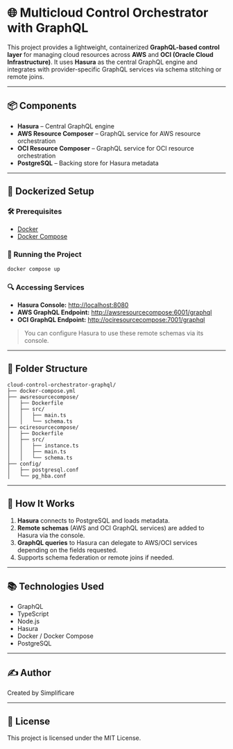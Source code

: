 # 🌐 Multicloud Control Orchestrator with GraphQL 

This project provides a lightweight, containerized **GraphQL-based control layer** for managing cloud resources across **AWS** and **OCI (Oracle Cloud Infrastructure)**. It uses **Hasura** as the central GraphQL engine and integrates with provider-specific GraphQL services via schema stitching or remote joins.

---

## 📦 Components

- **Hasura** – Central GraphQL engine
- **AWS Resource Composer** – GraphQL service for AWS resource orchestration
- **OCI Resource Composer** – GraphQL service for OCI resource orchestration
- **PostgreSQL** – Backing store for Hasura metadata

---

## 🐳 Dockerized Setup

### 🛠 Prerequisites

- [Docker](https://www.docker.com/)
- [Docker Compose](https://docs.docker.com/compose/)

### 🚀 Running the Project

```bash
docker compose up
```

### 🔍 Accessing Services

- **Hasura Console:** [http://localhost:8080](http://localhost:8080)
- **AWS GraphQL Endpoint:** [http://awsresourcecompose:6001/graphql](http://awsresourcecompose:6001/graphql)
- **OCI GraphQL Endpoint:** [http://ociresourcecompose:7001/graphql](http://ociresourcecompose:7001/graphql)

> You can configure Hasura to use these remote schemas via its console.

---

## 📁 Folder Structure

```
cloud-control-orchestrator-graphql/
├── docker-compose.yml
├── awsresourcecompose/
│   ├── Dockerfile
│   ├── src/
│   │   ├── main.ts
│   │   └── schema.ts
├── ociresourcecompose/
│   ├── Dockerfile
│   ├── src/
│   │   ├── instance.ts
│   │   ├── main.ts
│   │   └── schema.ts
├── config/
│   ├── postgresql.conf
│   └── pg_hba.conf
```

---

## 🔧 How It Works

1. **Hasura** connects to PostgreSQL and loads metadata.
2. **Remote schemas** (AWS and OCI GraphQL services) are added to Hasura via the console.
3. **GraphQL queries** to Hasura can delegate to AWS/OCI services depending on the fields requested.
4. Supports schema federation or remote joins if needed.

---

## 📚 Technologies Used

- GraphQL
- TypeScript
- Node.js
- Hasura
- Docker / Docker Compose
- PostgreSQL

---

## ✍️ Author

Created by Simplificare

---

## 📝 License

This project is licensed under the MIT License.
